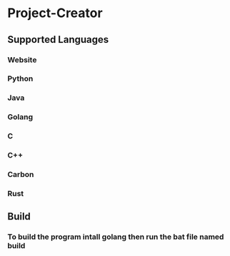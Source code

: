 # Project-Creator

## Supported Languages

### Website
### Python
### Java
### Golang
### C
### C++
### Carbon
### Rust


## Build
### To build the program intall golang then run the bat file named build